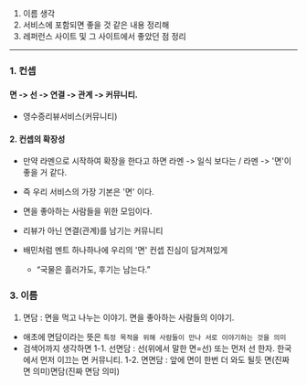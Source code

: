 1. 이름 생각
2. 서비스에 포함되면 좋을 것 같은 내용 정리해
3. 레퍼런스 사이트 및 그 사이트에서 좋았던 점 정리
---

### 1. 컨셉
#### 면 -> 선 -> 연결 -> 관계 -> 커뮤니티.
- 영수증리뷰서비스(커뮤니티)

#### 2. 컨셉의 확장성
- 만약 라멘으로 시작하여 확장을 한다고 하면 라멘 -> 일식 보다는 / 라멘 -> '면'이 좋을 거 같다.
- 즉 우리 서비스의 가장 기본은 '면' 이다.
- 면을 좋아하는 사람들을 위한 모임이다.
- 리뷰가 아닌 연결(관계)를 남기는 커뮤니티

- 배민처럼 멘트 하나하나에 우리의 '면' 컨셉 진심이 담겨져있게
  - “국물은 흘러가도, 후기는 남는다.”


### 3. 이름
1. 면담 : 면을 먹고 나누는 이야기. 면을 좋아하는 사람들의 이야기.
- 애초에 면담이라는 뜻은 `특정 목적을 위해 사람들이 만나 서로 이야기하는 것을 의미`
- 검색어까지 생각하면
  1-1. 선면담 : 선(위에서 말한 면=선) 또는 먼저 선 한자. 한국에서 먼저 이끄는 면 커뮤니티.
  1-2. 면면담 : 앞에 면이 한번 더 와도 될듯 면(진짜 면 의미)면담(진짜 면담 의미)

